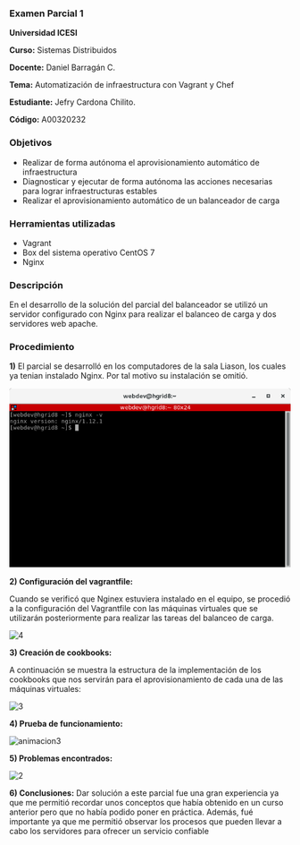 ### Examen Parcial 1

**Universidad ICESI**  

**Curso:** Sistemas Distribuidos  

**Docente:** Daniel Barragán C.  

**Tema:** Automatización de infraestructura con Vagrant y Chef 

**Estudiante:** Jefry Cardona Chilito.

**Código:** A00320232

### Objetivos
* Realizar de forma autónoma el aprovisionamiento automático de infraestructura
* Diagnosticar y ejecutar de forma autónoma las acciones necesarias para lograr infraestructuras estables
* Realizar el aprovisionamiento automático de un balanceador de carga

### Herramientas utilizadas
* Vagrant
* Box del sistema operativo CentOS 7
* Nginx

### Descripción
En el desarrollo de la solución del parcial del balanceador se utilizó un servidor configurado con Nginx para realizar
el balanceo de carga y dos servidores web apache.

### Procedimiento

**1)** El parcial se desarrolló en los computadores de la sala Liason, los cuales ya tenian instalado Nginx. Por tal motivo
su instalación se omitió.

![1](imagenes/nginxVersion.png)

**2) Configuración del vagrantfile:**

Cuando se verificó que Nginex estuviera instalado en el equipo, se procedió a la configuración del Vagrantfile con las máquinas virtuales que se utilizarán posteriormente para realizar las tareas del balanceo de carga.

![4]()

**3) Creación de cookbooks:**

A continuación se muestra la estructura de la implementación de los cookbooks que nos servirán para el aprovisionamiento de cada
una de las máquinas virtuales:

![3]()

**4) Prueba de funcionamiento:**



![animacion3]()

**5) Problemas encontrados:**



![2]()

**6) Conclusiones:**
Dar solución a este parcial fue una gran experiencia ya que me permitió recordar unos conceptos que había obtenido en un curso
anterior pero que no había podido poner en práctica. Además, fué importante ya que me permitió observar los procesos que pueden llevar a cabo los servidores para ofrecer un servicio confiable 

